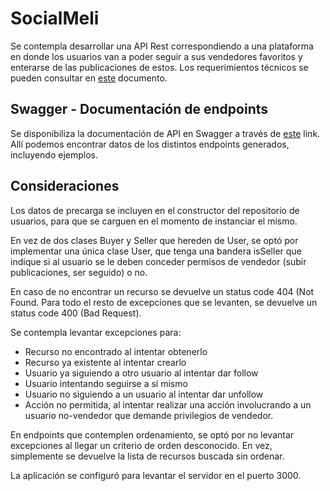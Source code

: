 # SocialMeli

Se contempla desarrollar una API Rest correspondiendo a una plataforma en donde los usuarios van a poder seguir a sus vendedores favoritos y enterarse de las publicaciones de estos.
Los requerimientos técnicos se pueden consultar en [este](https://docs.google.com/document/d/1GACGp97BXSvC0lNNLuPtbLgD0cGLsT-Y) documento.


## Swagger - Documentación de endpoints

Se disponibiliza la documentación de API en Swagger a través de [este](https://app.swaggerhub.com/apis/tomas-wagner/SocialMeli/1.0) link.
Allí podemos encontrar datos de los distintos endpoints generados, incluyendo ejemplos.

## Consideraciones

Los datos de precarga se incluyen en el constructor del repositorio de usuarios, para que se carguen en el momento de instanciar el mismo.

En vez de dos clases Buyer y Seller que hereden de User, se optó por implementar una única clase User, que tenga una bandera isSeller que indique si al usuario se le deben conceder permisos de vendedor (subir publicaciones, ser seguido) o no.

En caso de no encontrar un recurso se devuelve un status code 404 (Not Found. Para todo el resto de excepciones que se levanten, se devuelve un status code 400 (Bad Request).

Se contempla levantar excepciones para:
 - Recurso no encontrado al intentar obtenerlo
 - Recurso ya existente al intentar crearlo
 - Usuario ya siguiendo a otro usuario al intentar dar follow
 - Usuario intentando seguirse a sí mismo
 - Usuario no siguiendo a un usuario al intentar dar unfollow
 - Acción no permitida, al intentar realizar una acción involucrando a un usuario no-vendedor que demande privilegios de vendedor.

En endpoints que contemplen ordenamiento, se optó por no levantar excepciones al llegar un criterio de orden desconocido. En vez, simplemente se devuelve la lista de recursos buscada sin ordenar.

La aplicación se configuró para levantar el servidor en el puerto 3000.
